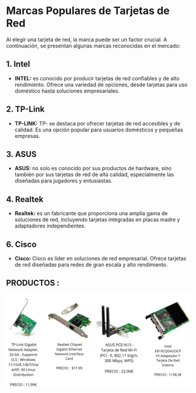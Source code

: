 # Marcas Populares de Tarjetas de Red

Al elegir una tarjeta de red, la marca puede ser un factor crucial. A continuación, se presentan algunas marcas reconocidas en el mercado:

## 1. **Intel**

- **INTEL:**  es conocido por producir tarjetas de red confiables y de alto rendimiento. Ofrece una variedad de opciones, desde tarjetas para uso doméstico hasta soluciones empresariales.

## 2. **TP-Link**

- **TP-LINK:** TP- se destaca por ofrecer tarjetas de red accesibles y de calidad. Es una opción popular para usuarios domésticos y pequeñas empresas.

## 3. **ASUS**

- **ASUS:**  no solo es conocido por sus productos de hardware, sino también por sus tarjetas de red de alta calidad, especialmente las diseñadas para jugadores y entusiastas.

## 4. **Realtek**

- **Realtek:** es un fabricante que proporciona una amplia gama de soluciones de red, incluyendo tarjetas integradas en placas madre y adaptadores independientes.

## 6. **Cisco**

- **Cisco:** Cisco es líder en soluciones de red empresarial. Ofrece tarjetas de red diseñadas para redes de gran escala y alto rendimiento.



## PRODUCTOS :

<img src="/img/PRDCT1.png" alt="logo" width="900px"></img>
